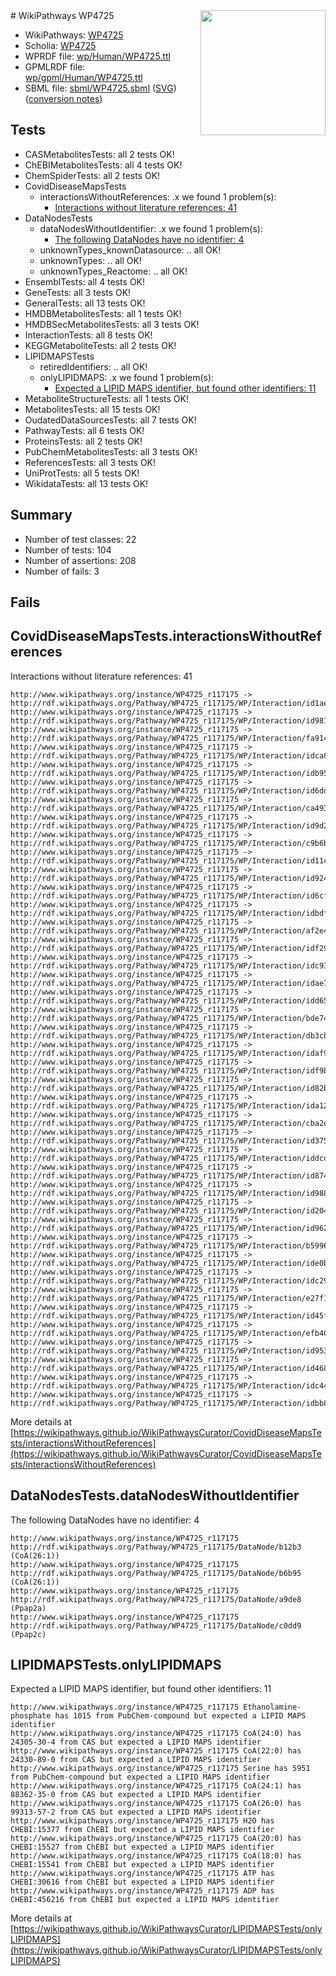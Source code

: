 <img style="float: right; width: 200px" src="../logo.png" />
# WikiPathways WP4725

* WikiPathways: [WP4725](https://identifiers.org/wikipathways:WP4725)
* Scholia: [WP4725](https://scholia.toolforge.org/wikipathways/WP4725)
* WPRDF file: [wp/Human/WP4725.ttl](../wp/Human/WP4725.ttl)
* GPMLRDF file: [wp/gpml/Human/WP4725.ttl](../wp/gpml/Human/WP4725.ttl)
* SBML file: [sbml/WP4725.sbml](../sbml/WP4725.sbml) ([SVG](../sbml/WP4725.svg)) ([conversion notes](../sbml/WP4725.txt))

## Tests
* CASMetabolitesTests: all 2 tests OK!
* ChEBIMetabolitesTests: all 4 tests OK!
* ChemSpiderTests: all 2 tests OK!
* CovidDiseaseMapsTests
    * interactionsWithoutReferences: .x we found 1 problem(s):
        * [Interactions without literature references: 41](#9701cd3f)
* DataNodesTests
    * dataNodesWithoutIdentifier: .x we found 1 problem(s):
        * [The following DataNodes have no identifier: 4](#d2d32fa3)
    * unknownTypes_knownDatasource: .. all OK!
    * unknownTypes: .. all OK!
    * unknownTypes_Reactome: .. all OK!
* EnsemblTests: all 4 tests OK!
* GeneTests: all 3 tests OK!
* GeneralTests: all 13 tests OK!
* HMDBMetabolitesTests: all 1 tests OK!
* HMDBSecMetabolitesTests: all 3 tests OK!
* InteractionTests: all 8 tests OK!
* KEGGMetaboliteTests: all 2 tests OK!
* LIPIDMAPSTests
    * retiredIdentifiers: .. all OK!
    * onlyLIPIDMAPS: .x we found 1 problem(s):
        * [Expected a LIPID MAPS identifier, but found other identifiers: 11](#d0bfb679)
* MetaboliteStructureTests: all 1 tests OK!
* MetabolitesTests: all 15 tests OK!
* OudatedDataSourcesTests: all 7 tests OK!
* PathwayTests: all 6 tests OK!
* ProteinsTests: all 2 tests OK!
* PubChemMetabolitesTests: all 3 tests OK!
* ReferencesTests: all 3 tests OK!
* UniProtTests: all 5 tests OK!
* WikidataTests: all 13 tests OK!


## Summary

* Number of test classes: 22
* Number of tests: 104
* Number of assertions: 208
* Number of fails: 3

## Fails

<a name="9701cd3f" />

## CovidDiseaseMapsTests.interactionsWithoutReferences

Interactions without literature references: 41
```
http://www.wikipathways.org/instance/WP4725_r117175 -> http://rdf.wikipathways.org/Pathway/WP4725_r117175/WP/Interaction/id1aec68d4
http://www.wikipathways.org/instance/WP4725_r117175 -> http://rdf.wikipathways.org/Pathway/WP4725_r117175/WP/Interaction/id981fc8c8
http://www.wikipathways.org/instance/WP4725_r117175 -> http://rdf.wikipathways.org/Pathway/WP4725_r117175/WP/Interaction/fa914
http://www.wikipathways.org/instance/WP4725_r117175 -> http://rdf.wikipathways.org/Pathway/WP4725_r117175/WP/Interaction/idca8136b2
http://www.wikipathways.org/instance/WP4725_r117175 -> http://rdf.wikipathways.org/Pathway/WP4725_r117175/WP/Interaction/idb9579e0d
http://www.wikipathways.org/instance/WP4725_r117175 -> http://rdf.wikipathways.org/Pathway/WP4725_r117175/WP/Interaction/id6dd64cb8
http://www.wikipathways.org/instance/WP4725_r117175 -> http://rdf.wikipathways.org/Pathway/WP4725_r117175/WP/Interaction/ca493
http://www.wikipathways.org/instance/WP4725_r117175 -> http://rdf.wikipathways.org/Pathway/WP4725_r117175/WP/Interaction/id9d280dab
http://www.wikipathways.org/instance/WP4725_r117175 -> http://rdf.wikipathways.org/Pathway/WP4725_r117175/WP/Interaction/c9b6b
http://www.wikipathways.org/instance/WP4725_r117175 -> http://rdf.wikipathways.org/Pathway/WP4725_r117175/WP/Interaction/id11c71881
http://www.wikipathways.org/instance/WP4725_r117175 -> http://rdf.wikipathways.org/Pathway/WP4725_r117175/WP/Interaction/id924ac751
http://www.wikipathways.org/instance/WP4725_r117175 -> http://rdf.wikipathways.org/Pathway/WP4725_r117175/WP/Interaction/id6cf838b
http://www.wikipathways.org/instance/WP4725_r117175 -> http://rdf.wikipathways.org/Pathway/WP4725_r117175/WP/Interaction/idbdf2f556
http://www.wikipathways.org/instance/WP4725_r117175 -> http://rdf.wikipathways.org/Pathway/WP4725_r117175/WP/Interaction/af2e4
http://www.wikipathways.org/instance/WP4725_r117175 -> http://rdf.wikipathways.org/Pathway/WP4725_r117175/WP/Interaction/idf29bfd2c
http://www.wikipathways.org/instance/WP4725_r117175 -> http://rdf.wikipathways.org/Pathway/WP4725_r117175/WP/Interaction/idc931ada7
http://www.wikipathways.org/instance/WP4725_r117175 -> http://rdf.wikipathways.org/Pathway/WP4725_r117175/WP/Interaction/idae7f7f89
http://www.wikipathways.org/instance/WP4725_r117175 -> http://rdf.wikipathways.org/Pathway/WP4725_r117175/WP/Interaction/idd65a3387
http://www.wikipathways.org/instance/WP4725_r117175 -> http://rdf.wikipathways.org/Pathway/WP4725_r117175/WP/Interaction/bde74
http://www.wikipathways.org/instance/WP4725_r117175 -> http://rdf.wikipathways.org/Pathway/WP4725_r117175/WP/Interaction/db3cb
http://www.wikipathways.org/instance/WP4725_r117175 -> http://rdf.wikipathways.org/Pathway/WP4725_r117175/WP/Interaction/idaf973609
http://www.wikipathways.org/instance/WP4725_r117175 -> http://rdf.wikipathways.org/Pathway/WP4725_r117175/WP/Interaction/idf9bd034
http://www.wikipathways.org/instance/WP4725_r117175 -> http://rdf.wikipathways.org/Pathway/WP4725_r117175/WP/Interaction/id82b82715
http://www.wikipathways.org/instance/WP4725_r117175 -> http://rdf.wikipathways.org/Pathway/WP4725_r117175/WP/Interaction/ida1231f2e
http://www.wikipathways.org/instance/WP4725_r117175 -> http://rdf.wikipathways.org/Pathway/WP4725_r117175/WP/Interaction/cba2e
http://www.wikipathways.org/instance/WP4725_r117175 -> http://rdf.wikipathways.org/Pathway/WP4725_r117175/WP/Interaction/id3752d4e4
http://www.wikipathways.org/instance/WP4725_r117175 -> http://rdf.wikipathways.org/Pathway/WP4725_r117175/WP/Interaction/iddcdb3ebd
http://www.wikipathways.org/instance/WP4725_r117175 -> http://rdf.wikipathways.org/Pathway/WP4725_r117175/WP/Interaction/id874d313b
http://www.wikipathways.org/instance/WP4725_r117175 -> http://rdf.wikipathways.org/Pathway/WP4725_r117175/WP/Interaction/id9884255a
http://www.wikipathways.org/instance/WP4725_r117175 -> http://rdf.wikipathways.org/Pathway/WP4725_r117175/WP/Interaction/id204b067
http://www.wikipathways.org/instance/WP4725_r117175 -> http://rdf.wikipathways.org/Pathway/WP4725_r117175/WP/Interaction/id96290d76
http://www.wikipathways.org/instance/WP4725_r117175 -> http://rdf.wikipathways.org/Pathway/WP4725_r117175/WP/Interaction/b5996
http://www.wikipathways.org/instance/WP4725_r117175 -> http://rdf.wikipathways.org/Pathway/WP4725_r117175/WP/Interaction/ide0bbc0c3
http://www.wikipathways.org/instance/WP4725_r117175 -> http://rdf.wikipathways.org/Pathway/WP4725_r117175/WP/Interaction/idc2904d49
http://www.wikipathways.org/instance/WP4725_r117175 -> http://rdf.wikipathways.org/Pathway/WP4725_r117175/WP/Interaction/e27f1
http://www.wikipathways.org/instance/WP4725_r117175 -> http://rdf.wikipathways.org/Pathway/WP4725_r117175/WP/Interaction/id45ffb504
http://www.wikipathways.org/instance/WP4725_r117175 -> http://rdf.wikipathways.org/Pathway/WP4725_r117175/WP/Interaction/efb40
http://www.wikipathways.org/instance/WP4725_r117175 -> http://rdf.wikipathways.org/Pathway/WP4725_r117175/WP/Interaction/id9535ea46
http://www.wikipathways.org/instance/WP4725_r117175 -> http://rdf.wikipathways.org/Pathway/WP4725_r117175/WP/Interaction/id46848a70
http://www.wikipathways.org/instance/WP4725_r117175 -> http://rdf.wikipathways.org/Pathway/WP4725_r117175/WP/Interaction/idc444fee0
http://www.wikipathways.org/instance/WP4725_r117175 -> http://rdf.wikipathways.org/Pathway/WP4725_r117175/WP/Interaction/idbb8ae26
```

More details at [https://wikipathways.github.io/WikiPathwaysCurator/CovidDiseaseMapsTests/interactionsWithoutReferences](https://wikipathways.github.io/WikiPathwaysCurator/CovidDiseaseMapsTests/interactionsWithoutReferences)

<a name="d2d32fa3" />

## DataNodesTests.dataNodesWithoutIdentifier

The following DataNodes have no identifier: 4
```
http://www.wikipathways.org/instance/WP4725_r117175 http://rdf.wikipathways.org/Pathway/WP4725_r117175/DataNode/b12b3 (CoA(26:1))
http://www.wikipathways.org/instance/WP4725_r117175 http://rdf.wikipathways.org/Pathway/WP4725_r117175/DataNode/b6b95 (CoA(26:1))
http://www.wikipathways.org/instance/WP4725_r117175 http://rdf.wikipathways.org/Pathway/WP4725_r117175/DataNode/a9de8 (Ppap2a)
http://www.wikipathways.org/instance/WP4725_r117175 http://rdf.wikipathways.org/Pathway/WP4725_r117175/DataNode/c0dd9 (Ppap2c)
```

<a name="d0bfb679" />

## LIPIDMAPSTests.onlyLIPIDMAPS

Expected a LIPID MAPS identifier, but found other identifiers: 11
```
http://www.wikipathways.org/instance/WP4725_r117175 Ethanolamine-phosphate has 1015 from PubChem-compound but expected a LIPID MAPS identifier
http://www.wikipathways.org/instance/WP4725_r117175 CoA(24:0) has 24305-30-4 from CAS but expected a LIPID MAPS identifier
http://www.wikipathways.org/instance/WP4725_r117175 CoA(22:0) has 24330-89-0 from CAS but expected a LIPID MAPS identifier
http://www.wikipathways.org/instance/WP4725_r117175 Serine has 5951 from PubChem-compound but expected a LIPID MAPS identifier
http://www.wikipathways.org/instance/WP4725_r117175 CoA(24:1) has 88362-35-0 from CAS but expected a LIPID MAPS identifier
http://www.wikipathways.org/instance/WP4725_r117175 CoA(26:0) has 99313-57-2 from CAS but expected a LIPID MAPS identifier
http://www.wikipathways.org/instance/WP4725_r117175 H2O has CHEBI:15377 from ChEBI but expected a LIPID MAPS identifier
http://www.wikipathways.org/instance/WP4725_r117175 CoA(20:0) has CHEBI:15527 from ChEBI but expected a LIPID MAPS identifier
http://www.wikipathways.org/instance/WP4725_r117175 CoA(18:0) has CHEBI:15541 from ChEBI but expected a LIPID MAPS identifier
http://www.wikipathways.org/instance/WP4725_r117175 ATP has CHEBI:30616 from ChEBI but expected a LIPID MAPS identifier
http://www.wikipathways.org/instance/WP4725_r117175 ADP has CHEBI:456216 from ChEBI but expected a LIPID MAPS identifier
```

More details at [https://wikipathways.github.io/WikiPathwaysCurator/LIPIDMAPSTests/onlyLIPIDMAPS](https://wikipathways.github.io/WikiPathwaysCurator/LIPIDMAPSTests/onlyLIPIDMAPS)

